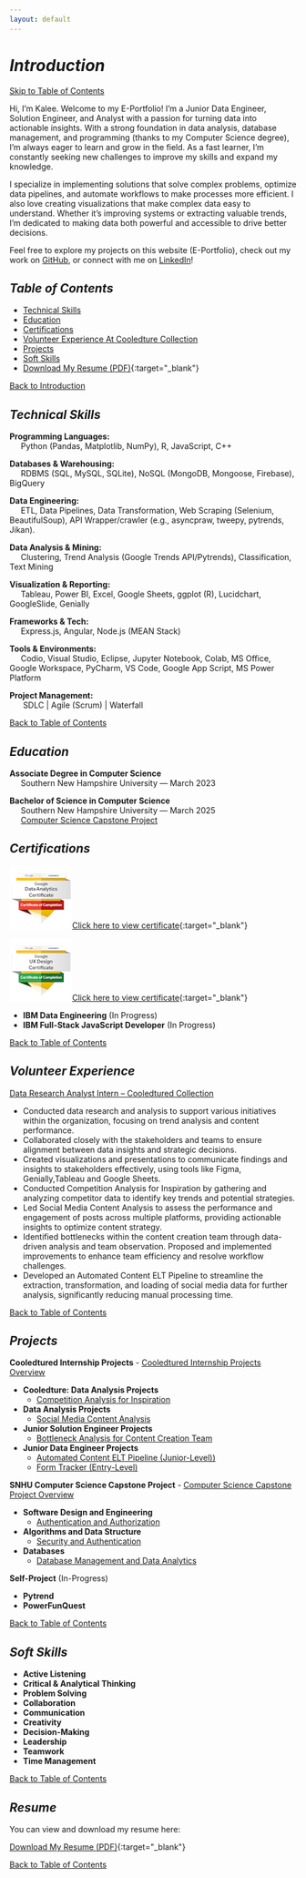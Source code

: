 ```yaml
---
layout: default
---
```

# _Introduction_

[Skip to Table of Contents](#table-of-contents)

Hi, I’m Kalee. Welcome to my E-Portfolio! I’m a Junior Data Engineer, Solution Engineer, and Analyst with a passion for turning data into actionable insights. With a strong foundation in data analysis, database management, and programming (thanks to my Computer Science degree), I’m always eager to learn and grow in the field. As a fast learner, I’m constantly seeking new challenges to improve my skills and expand my knowledge.

I specialize in implementing solutions that solve complex problems, optimize data pipelines, and automate workflows to make processes more efficient. I also love creating visualizations that make complex data easy to understand. Whether it’s improving systems or extracting valuable trends, I’m dedicated to making data both powerful and accessible to drive better decisions.

Feel free to explore my projects on this website (E-Portfolio), check out my work on [GitHub](https://github.com/Kalee914), or connect with me on [LinkedIn](https://www.linkedin.com/in/kalee-l-566433184/)! 

## _Table of Contents_
- [Technical Skills](#technical-skills)
- [Education](#education)
- [Certifications](#certifications)
- [Volunteer Experience At Cooledture Collection](#volunteer-experience)
- [Projects](#projects)
- [Soft Skills](#soft-skills)
- [Download My Resume (PDF)](assets/KaLee_Li_Resume_Watermarked_25.pdf){:target="_blank"}

[Back to Introduction](#introduction)

## _Technical Skills_

**Programming Languages:**  
&nbsp;&nbsp;&nbsp;&nbsp;&nbsp;Python (Pandas, Matplotlib, NumPy), R, JavaScript, C++  

**Databases & Warehousing:**  
&nbsp;&nbsp;&nbsp;&nbsp;&nbsp;RDBMS (SQL, MySQL, SQLite), NoSQL (MongoDB, Mongoose, Firebase), BigQuery  

**Data Engineering:**  
&nbsp;&nbsp;&nbsp;&nbsp;&nbsp;ETL, Data Pipelines, Data Transformation, Web Scraping (Selenium, BeautifulSoup), API Wrapper/crawler (e.g., asyncpraw, tweepy, pytrends, Jikan). 

**Data Analysis & Mining:**  
&nbsp;&nbsp;&nbsp;&nbsp;&nbsp;Clustering, Trend Analysis (Google Trends API/Pytrends), Classification, Text Mining  

**Visualization & Reporting:**  
&nbsp;&nbsp;&nbsp;&nbsp;&nbsp;Tableau, Power BI, Excel, Google Sheets, ggplot (R), Lucidchart, GoogleSlide, Genially  

**Frameworks & Tech:**  
&nbsp;&nbsp;&nbsp;&nbsp;&nbsp;Express.js, Angular, Node.js (MEAN Stack)

**Tools & Environments:**  
&nbsp;&nbsp;&nbsp;&nbsp;&nbsp;Codio, Visual Studio, Eclipse, Jupyter Notebook, Colab, MS Office, Google Workspace, PyCharm, VS Code, Google App Script, MS Power Platform 

**Project Management:**  
&nbsp;&nbsp;&nbsp;&nbsp;&nbsp; SDLC | Agile (Scrum) | Waterfall  

[Back to Table of Contents](#table-of-contents)

## _Education_

**Associate Degree in Computer Science**  
&nbsp;&nbsp;&nbsp;&nbsp;&nbsp;Southern New Hampshire University — March 2023  

**Bachelor of Science in Computer Science**  
&nbsp;&nbsp;&nbsp;&nbsp;&nbsp;Southern New Hampshire University — March 2025  
&nbsp;&nbsp;&nbsp;&nbsp;&nbsp;[Computer Science Capstone Project](./cs-capstone.html)  

## _Certifications_  

![Google Data Analytics Professional Certificate](assets/img/google-data-analystic-cert-small.png)[Click here to view certificate](https://coursera.org/share/ba9fb6984954d1f7f568b757fae57747){:target="_blank"}  

![Google UX Design Professional Certificate](assets/img/google-ux-design-professional-cert-small.png)[Click here to view certificate](https://coursera.org/share/1c6a7f20e76947b027bacb0d5b7d0a84){:target="_blank"}  

- **IBM Data Engineering** (In Progress)  
- **IBM Full-Stack JavaScript Developer** (In Progress)  

[Back to Table of Contents](#table-of-contents)

## _Volunteer Experience_  

[Data Research Analyst Intern – Cooledtured Collection](./cooledtured-internship.html) 
- Conducted data research and analysis to support various initiatives within the organization, focusing on trend analysis and content performance.  
- Collaborated closely with the stakeholders and teams to ensure alignment between data insights and strategic decisions.
- Created visualizations and presentations to communicate findings and insights to stakeholders effectively, using tools like Figma, Genially,Tableau and Google Sheets.  
- Conducted Competition Analysis for Inspiration by gathering and analyzing competitor data to identify key trends and potential strategies.  
- Led Social Media Content Analysis to assess the performance and engagement of posts across multiple platforms, providing actionable insights to optimize content strategy.  
- Identified bottlenecks within the content creation team through data-driven analysis and team observation. Proposed and implemented improvements to enhance team efficiency and resolve workflow challenges.  
- Developed an Automated Content ELT Pipeline to streamline the extraction, transformation, and loading of social media data for further analysis, significantly reducing manual processing time.  
  

[Back to Table of Contents](#table-of-contents)

## _Projects_  
**Cooledtured Internship Projects** - [Cooledtured Internship Projects Overview](./cooledtured-internship.html)  
- **Cooledture: Data Analysis Projects** 
    - [Competition Analysis for Inspiration](./cooledtured-internship.html#competition-analysis-for-inspiration)  
- **Data Analysis Projects**  
    - [Social Media Content Analysis](./cooledtured-internship.html#social-media-content-analysis)  
- **Junior Solution Engineer Projects**  
    - [Bottleneck Analysis for Content Creation Team](./cooledtured-internship.html#bottleneck-analysis-for-content-creation-team)  
- **Junior Data Engineer Projects**  
    - [Automated Content ELT Pipeline (Junior-Level))](./cooledtured-internship.html#automated-content-elt-pipeline)
    - [Form Tracker (Entry-Level)](./cooledtured-internship.html#form-tracker)   

**SNHU Computer Science Capstone Project** - [Computer Science Capstone Project Overview](./cs-capstone.html)
- **Software Design and Engineering**
    - [Authentication and Authorization](./cs-capstone.html#enhancement-1-software-design-and-engineering)  
- **Algorithms and Data Structure**
    - [Security and Authentication](./cs-capstone.html#enhancement-2-algorithms-and-data-structure)  
- **Databases** 
    - [Database Management and Data Analytics](./cs-capstone.html#enhancement-3-databases)

**Self-Project** (In-Progress)
- **Pytrend**
- **PowerFunQuest**


[Back to Table of Contents](#table-of-contents)

## _Soft Skills_  

- **Active Listening**
- **Critical & Analytical Thinking**
- **Problem Solving**
- **Collaboration**
- **Communication**
- **Creativity**
- **Decision-Making**
- **Leadership**
- **Teamwork**
- **Time Management** 

[Back to Table of Contents](#table-of-contents)

## _Resume_  
You can view and download my resume here:  

[Download My Resume (PDF)](assets/KaLee_Li_Resume_Watermarked_25.pdf){:target="_blank"}

[Back to Table of Contents](#table-of-contents)